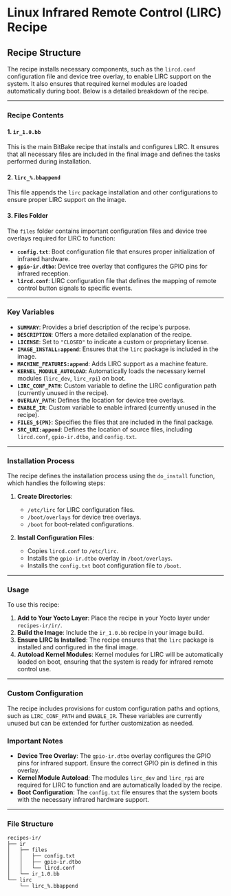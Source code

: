 # Linux Infrared Remote Control (LIRC) Recipe


## Recipe Structure
The recipe installs necessary components, such as the `lircd.conf` configuration file and device tree overlay, to enable LIRC support on the system. It also ensures that required kernel modules are loaded automatically during boot. Below is a detailed breakdown of the recipe.

---

### **Recipe Contents**

#### 1. `ir_1.0.bb`
This is the main BitBake recipe that installs and configures LIRC. It ensures that all necessary files are included in the final image and defines the tasks performed during installation.

#### 2. `lirc_%.bbappend`
This file appends the `lirc` package installation and other configurations to ensure proper LIRC support on the image.

#### 3. **Files Folder**
The `files` folder contains important configuration files and device tree overlays required for LIRC to function:
- **`config.txt`**: Boot configuration file that ensures proper initialization of infrared hardware.
- **`gpio-ir.dtbo`**: Device tree overlay that configures the GPIO pins for infrared reception.
- **`lircd.conf`**: LIRC configuration file that defines the mapping of remote control button signals to specific events.

---

### **Key Variables**
- **`SUMMARY`**: Provides a brief description of the recipe's purpose.
- **`DESCRIPTION`**: Offers a more detailed explanation of the recipe.
- **`LICENSE`**: Set to `"CLOSED"` to indicate a custom or proprietary license.
- **`IMAGE_INSTALL:append`**: Ensures that the `lirc` package is included in the image.
- **`MACHINE_FEATURES:append`**: Adds LIRC support as a machine feature.
- **`KERNEL_MODULE_AUTOLOAD`**: Automatically loads the necessary kernel modules (`lirc_dev`, `lirc_rpi`) on boot.
- **`LIRC_CONF_PATH`**: Custom variable to define the LIRC configuration path (currently unused in the recipe).
- **`OVERLAY_PATH`**: Defines the location for device tree overlays.
- **`ENABLE_IR`**: Custom variable to enable infrared (currently unused in the recipe).
- **`FILES_${PN}`**: Specifies the files that are included in the final package.
- **`SRC_URI:append`**: Defines the location of source files, including `lircd.conf`, `gpio-ir.dtbo`, and `config.txt`.

---

### **Installation Process**
The recipe defines the installation process using the `do_install` function, which handles the following steps:

1. **Create Directories**:
   - `/etc/lirc` for LIRC configuration files.
   - `/boot/overlays` for device tree overlays.
   - `/boot` for boot-related configurations.

2. **Install Configuration Files**:
   - Copies `lircd.conf` to `/etc/lirc`.
   - Installs the `gpio-ir.dtbo` overlay in `/boot/overlays`.
   - Installs the `config.txt` boot configuration file to `/boot`.

---

### **Usage**
To use this recipe:
1. **Add to Your Yocto Layer**: Place the recipe in your Yocto layer under `recipes-ir/ir/`.
2. **Build the Image**: Include the `ir_1.0.bb` recipe in your image build.
3. **Ensure LIRC Is Installed**: The recipe ensures that the `lirc` package is installed and configured in the final image.
4. **Autoload Kernel Modules**: Kernel modules for LIRC will be automatically loaded on boot, ensuring that the system is ready for infrared remote control use.

---

### **Custom Configuration**
The recipe includes provisions for custom configuration paths and options, such as `LIRC_CONF_PATH` and `ENABLE_IR`. These variables are currently unused but can be extended for further customization as needed.

### **Important Notes**
- **Device Tree Overlay**: The `gpio-ir.dtbo` overlay configures the GPIO pins for infrared support. Ensure the correct GPIO pin is defined in this overlay.
- **Kernel Module Autoload**: The modules `lirc_dev` and `lirc_rpi` are required for LIRC to function and are automatically loaded by the recipe.
- **Boot Configuration**: The `config.txt` file ensures that the system boots with the necessary infrared hardware support.

---

### **File Structure**
```
recipes-ir/
├── ir
│   ├── files
│   │   ├── config.txt
│   │   ├── gpio-ir.dtbo
│   │   └── lircd.conf
│   └── ir_1.0.bb
└── lirc
    └── lirc_%.bbappend
```

